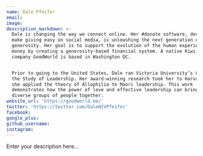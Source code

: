 ```yaml
---
name: Dale Pfeifer
email:
image:
description_markdown: >-
  Dale is changing the way we connect online. Her #donate software, developed to
  make giving easy on social media, is unleashing the next generation of
  generosity. Her goal is to support the evolution of the human experience with
  money by creating a generosity-based financial system. A native Kiwi, her
  company GoodWorld is based in Washington DC.


  Prior to going to the United States, Dale ran Victoria University’s Center for
  the Study of Leadership. Her award-winning research took her to Harvard where
  she applied the theory of Allophilia to Maori leadership. This work
  demonstrates how the power of love and effective leadership can bring big
  diverse groups of people together.
website_url: 'https://goodworld.me/'
twitter: 'https://twitter.com/DaleNIVPfeifer'
facebook:
google_plus:
github_username:
instagram:
---
```


Enter your description here...

